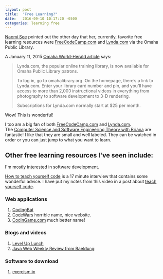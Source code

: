 ```yaml
---
layout: post
title:  "Free Learning?"
date:   2016-09-10 10:17:20 -0500
categories: learning free
---
```


[Naomi See](https://twitter.com/colorful_n0mi) pointed out the other day that her, currently, favorite free learning resources were 
[FreeCodeCamp.com](https://www.freecodecamp.com) and 
[Lynda.com](https://www.lynda.com) 
via the Omaha Public Library.

A January 11, 2015 [Omaha World-Herald article](http://www.omaha.com/living/bookends-omaha-library-offering-free-access-to-lynda-instructional-videos/article_d39a8a39-9b45-5848-ab53-1f3eaaaafc41.html) says: 

> Lynda.com, the popular online training library, is now available for Omaha Public Library patrons.
> 
> To log in, go to omahalibrary.org. On the homepage, there’s a link to Lynda.com. Enter your library card number and pin, and you’ll have access to more than 2,000 instructional videos in everything from photography to software development to 3-D rendering.
> 
> Subscriptions for Lynda.com normally start at $25 per month.

Wow!  This is wonderful!

I too am a big fan of both 
[FreeCodeCamp.com](https://www.freecodecamp.com) and 
[Lynda.com](https://www.lynda.com).   
The [Computer Science and Software Engineering Theory with Briana](https://www.youtube.com/playlist?list=PLWKjhJtqVAbmfoj2Th9fvxhHIeqFO7wOy) are fantastic!   I like that they are small and well labeled.  They can be watched in order or you can just jump to what you want to learn.

## Other free learning resources I've seen include:

I'm mostly interested in software development.

[How to teach yourself code](https://www.youtube.com/watch?v=qZKvZzRynLE) is a 17 minute interview that contains some wonderful advice.  I have put my notes from this video in a post about [teach yourself code]().


### Web applications
1. [CodingBat](http://codingbat.com/)
1. [CodeWars](https://www.codewars.com/) horrible name, nice website.
1. [CodinGame.com](https://www.codingame.com/home) much better name!

### Blogs and videos
1. [Level Up Lunch](http://www.leveluplunch.com/)
1. [Java Web Weekly Review from Baeldung](http://www.baeldung.com/category/weekly-review/)

### Software to download
1. [exercism.io](http://exercism.io/)





